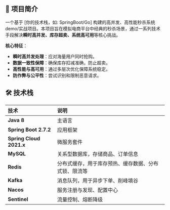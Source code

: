 ## 📖 项目简介

一个基于 [你的技术栈，如: SpringBoot/Go] 构建的高并发、高性能秒杀系统demo/实战项目。本项目旨在模拟电商平台中经典的秒杀场景，通过一系列技术手段解决**瞬时高并发、库存超卖、系统高可用**等核心挑战。

**核心特征**：

- **瞬时高并发处理**：应对海量用户同时抢购。
- **数据一致性保障**：确保库存扣减准确，防止超卖。
- **高性能与高可用**：通过多层次优化保障系统稳定。
- **防作弊与公平性**：尝试识别和限制恶意请求。

## 🛠️ 技术栈

| 技术                    | 说明                                                 |
| :---------------------- | :--------------------------------------------------- |
| **Java 8**              | 主语言                                               |
| **Spring Boot 2.7.2**   | 应用框架                                             |
| **Spring Cloud 2021.x** | 微服务套件                                           |
| **MySQL**               | 关系型数据库，存储商品、订单信息                     |
| **Redis**               | 分布式缓存，用于库存预热、缓存数据、分布式锁、限流等 |
| **Kafka**               | 消息队列，用于异步下单、削峰填谷                     |
| **Nacos**               | 服务注册与发现、配置中心                             |
| **Sentinel**            | 流量控制、熔断降级                                   |